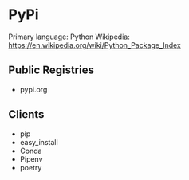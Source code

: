 # PyPi

Primary language: Python
Wikipedia: https://en.wikipedia.org/wiki/Python_Package_Index

## Public Registries

- pypi.org

## Clients

- pip
- easy_install
- Conda
- Pipenv
- poetry
